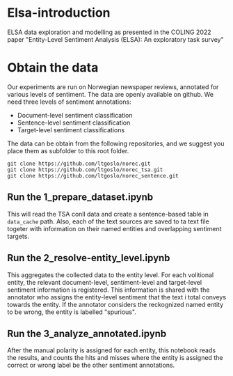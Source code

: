 # Elsa-introduction
ELSA data exploration and modelling as presented in the COLING 2022 paper "Entity-Level Sentiment Analysis (ELSA): An exploratory task survey"

# Obtain the data
Our experiments are run on Norwegian newspaper reviews, annotated for various levels of sentiment.
The data are openly available on github. 
We need three levels of sentiment annotations: 
- Document-level sentiment classification 
- Sentence-level sentiment classification
- Target-level sentiment classifications

The data can be obtain from the following repositories, and we suggest you place them as subfolder to this root folder.
```
git clone https://github.com/ltgoslo/norec.git
git clone https://github.com/ltgoslo/norec_tsa.git
git clone https://github.com/ltgoslo/norec_sentence.git
```

## Run the 1_prepare_dataset.ipynb
This will read the TSA conll data and create a sentence-based table in `data_cache` path. Also, each of the text sources are saved to ta text file togeter with information on their named entities and overlapping sentiment targets.

## Run the 2_resolve-entity_level.ipynb
This aggregates the collected data to the entity level. For each volitional entity, the relevant document-level, sentiment-level and target-level sentiment information is registered. This information is shared with the annotator who assigns the entity-level sentiment that the text i total conveys towards the entity. If the annotator considers the reckognized named entity to be wrong, the entity is labelled "spurious".

## Run the 3_analyze_annotated.ipynb
After the manual polarity is assigned for each entity, this notebook reads the results, and counts the hits and misses where the entity is assigned the correct or wrong label be the other sentiment annotations.
